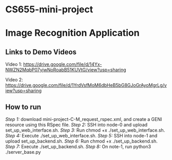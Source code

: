 # CS655-mini-project

# Image Recognition Application

## Links to Demo Videos
Video 1: https://drive.google.com/file/d/14Yx-NWZN2MqbP07yjwNoRoabB51KUVtG/view?usp=sharing

Video 2: https://drive.google.com/file/d/1YrdVsfMoM6dbHeB5bG8GJoGrAyoMgrLg/view?usp=sharing

## How to run

*Step 1:* download mini-project-C-M_request_rspec.xml, and create a GENI resource using this RSpec file.
*Step 2:* SSH into node-0 and upload set_up_web_interface.sh.
*Step 3:* Run chmod +x ./set_up_web_interface.sh.
*Step 4:* Execute ./set_up_web_interface.sh.
*Step 5:* SSH into node-1 and upload set_up_backend.sh.
*Step 6:* Run chmod +x ./set_up_backend.sh.
*Step 7:* Execute ./set_up_backend.sh.
*Step 8:* On note-1, run python3 ./server_base.py
